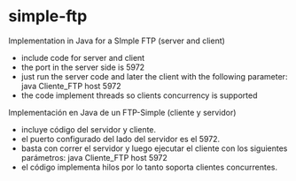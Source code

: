 # simple-ftp

Implementation in Java for a SImple FTP (server and client)

* include code for server and client
* the port in the server side is 5972
* just run the server code and later the client with the following parameter: java Cliente_FTP host 5972
* the code implement threads so clients concurrency is supported

Implementación en Java de un FTP-Simple (cliente y servidor)

* incluye código del servidor y cliente.
* el puerto configurado del lado del servidor es el 5972.
* basta con correr el servidor y luego ejecutar el cliente con los siguientes parámetros: java Cliente_FTP host 5972
* el código implementa hilos por lo tanto soporta clientes concurrentes.
